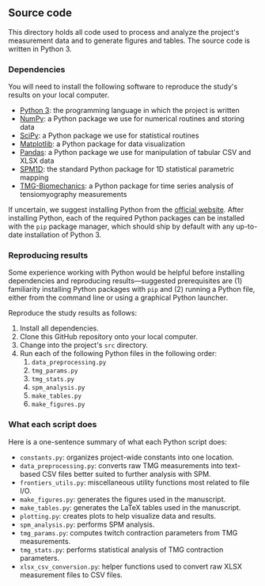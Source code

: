 ## Source code

This directory holds all code used to process and analyze the project's measurement data and to generate figures and tables.
The source code is written in Python 3.

### Dependencies

You will need to install the following software to reproduce the study's results on your local computer.

- [Python 3](https://python.org/): the programming language in which the project is written
- [NumPy](https://numpy.org/): a Python package we use for numerical routines and storing data
- [SciPy](https://scipy.org/): a Python package we use for statistical routines
- [Matplotlib](https://matplotlib.org/): a Python package for data visualization
- [Pandas](https://pandas.pydata.org/): a Python package we use for manipulation of tabular CSV and XLSX data
- [SPM1D](https://spm1d.org/): the standard Python package for 1D statistical parametric mapping
- [TMG-Biomechanics](https://github.com/ejmastnak/tmg): a Python package for time series analysis of tensiomyography measurements

If uncertain, we suggest installing Python from the [official website](https://python.org/).
After installing Python, each of the required Python packages can be installed with the `pip` package manager, which should ship by default with any up-to-date installation of Python 3.

### Reproducing results

Some experience working with Python would be helpful before installing dependencies and reproducing results—suggested prerequisites are (1) familiarity installing Python packages with `pip` and (2) running a Python file, either from the command line or using a graphical Python launcher.

Reproduce the study results as follows:

1. Install all dependencies.
1. Clone this GitHub repository onto your local computer.
1. Change into the project's `src` directory.
1. Run each of the following Python files in the following order:
   1. `data_preprocessing.py`
   1. `tmg_params.py`
   1. `tmg_stats.py`
   1. `spm_analysis.py`
   1. `make_tables.py`
   1. `make_figures.py`

### What each script does

Here is a one-sentence summary of what each Python script does:

- `constants.py`: organizes project-wide constants into one location.
- `data_preprocessing.py`: converts raw TMG measurements into text-based CSV files better suited to further analysis with SPM.
- `frontiers_utils.py`: miscellaneous utility functions most related to file I/O.
- `make_figures.py`: generates the figures used in the manuscript.
- `make_tables.py`: generates the LaTeX tables used in the manuscript.
- `plotting.py`: creates plots to help visualize data and results.
- `spm_analysis.py`: performs SPM analysis.
- `tmg_params.py`: computes twitch contraction parameters from TMG measurements.
- `tmg_stats.py`: performs statistical analysis of TMG contraction parameters.
- `xlsx_csv_conversion.py`: helper functions used to convert raw XLSX measurement files to CSV files.


